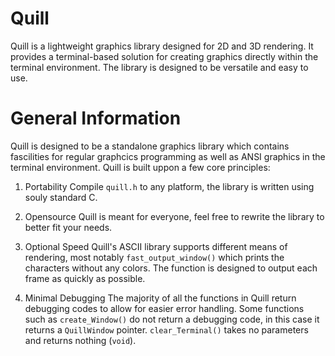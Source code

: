 # Quill

Quill is a lightweight graphics library designed for 2D and 3D rendering. It provides a terminal-based solution for creating graphics directly within the terminal environment. The library is designed to be versatile and easy to use.

# General Information

Quill is designed to be a standalone graphics library which contains fascilities for regular graphcics programming as well as ANSI graphics in the terminal environment. Quill is built uppon a few core principles:

1. Portability
   Compile `quill.h` to any platform, the library is written using souly standard C.

2. Opensource
   Quill is meant for everyone, feel free to rewrite the library to better fit your needs.

3. Optional Speed
   Quill's ASCII library supports different means of rendering, most notably `fast_output_window()` which prints the characters without any colors. The function is designed to output each frame as quickly as possible.

4. Minimal Debugging
   The majority of all the functions in Quill return debugging codes to allow for easier error handling. Some functions such as `create_Window()` do not return a debugging code, in this case it returns a `QuillWindow` pointer. `clear_Terminal()` takes no parameters and returns nothing (`void`).
